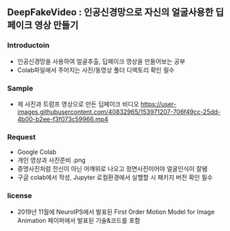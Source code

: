 ## DeepFakeVideo : 인공신경망으로 자신의 얼굴사용한 딥페이크 영상 만들기

### Introductoin
- 인공신경망을 사용하여 얼굴추출, 딥페이크 영상을 만들어보는 공부
- Colab파일에서 주어지는 사진/동영상 폴더 디렉토리 확인 필수

### Sample
- 제 사진과 트럼프 영상으로 만든 딥페이크 비디오
https://user-images.githubusercontent.com/40832965/153971207-706f49cc-25dd-4b00-b2ee-f3f073c59966.mp4



### Request
- Google Colab
- 개인 영상과 사진준비 .png
- 증명사진처럼 전신이 아닌 어깨위로 나오고 정면사진이어야 얼굴인식이 잘됌
- 구글 colab에서 작성, Jupyter 로컬환경에서 실핼할 시 패키지 버전 확인 필수


### license
- 2019년 11월에 NeuroIPS에서 발표된 First Order Motion Model for Image Animation 페이퍼에서 발표된 기술&코드를 포함


